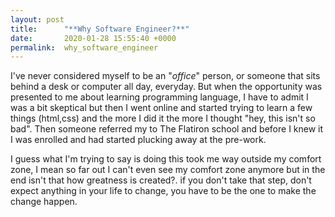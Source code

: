 ```yaml
---
layout: post
title:      "**Why Software Engineer?**"
date:       2020-01-28 15:55:40 +0000
permalink:  why_software_engineer
---
```



I've never considered myself to be an "*office*" person, or someone that sits behind a desk or computer all day, everyday. But when the opportunity was presented to me about learning programming language, I have to admit I was a bit skeptical but then I went online and started trying to learn a few things (html,css) and the more I did it the more I thought "hey, this isn't so bad". Then someone referred my to The Flatiron school and before I knew it I was enrolled and had started plucking away at the pre-work. 

I guess what I'm trying to say is doing this took me way outside my comfort zone, I mean so far out I can't even see my comfort zone anymore but in the end isn't that how greatness is created?. if you don't take that step, don't expect anything in your life to change, you have to be the one to make the change happen.

